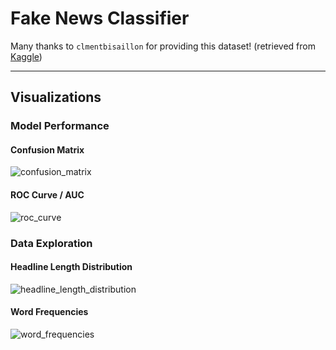 # Fake News Classifier
Many thanks to `clmentbisaillon` for providing this dataset! (retrieved from [Kaggle](https://www.kaggle.com/datasets/clmentbisaillon/fake-and-real-news-dataset))

---
## Visualizations
### Model Performance
#### Confusion Matrix
![confusion_matrix](https://github.com/user-attachments/assets/4a83822d-87d6-4608-b226-aec3e85feb5f)
#### ROC Curve / AUC
![roc_curve](https://github.com/user-attachments/assets/97c38bc8-33b4-4f7d-a026-1078da6ec97c)
### Data Exploration
#### Headline Length Distribution
![headline_length_distribution](https://github.com/user-attachments/assets/e79844e7-1b58-497a-9e4c-ba80e393b988)
#### Word Frequencies
![word_frequencies](https://github.com/user-attachments/assets/84406c93-a899-47df-8db8-40b2451b934a)

